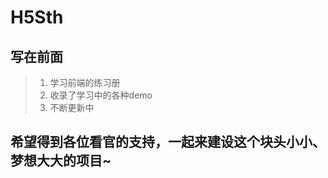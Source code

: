 # H5Sth
## 写在前面
> 1. 学习前端的练习册
> 2. 收录了学习中的各种demo
> 3. 不断更新中

## 希望得到各位看官的支持，一起来建设这个块头小小、梦想大大的项目~



